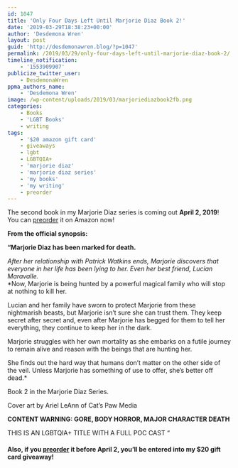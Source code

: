 ```yaml
---
id: 1047
title: 'Only Four Days Left Until Marjorie Diaz Book 2!'
date: '2019-03-29T18:38:23+00:00'
author: 'Desdemona Wren'
layout: post
guid: 'http://desdemonawren.blog/?p=1047'
permalink: /2019/03/29/only-four-days-left-until-marjorie-diaz-book-2/
timeline_notification:
    - '1553909907'
publicize_twitter_user:
    - DesdemonaWren
ppma_authors_name:
    - 'Desdemona Wren'
image: /wp-content/uploads/2019/03/marjoriediazbook2fb.png
categories:
    - Books
    - 'LGBT Books'
    - writing
tags:
    - '$20 amazon gift card'
    - giveaways
    - lgbt
    - LGBTQIA+
    - 'marjorie diaz'
    - 'marjorie diaz series'
    - 'my books'
    - 'my writing'
    - preorder
---
```


The second book in my Marjorie Diaz series is coming out **April 2, 2019**! You can [preorder](https://amazon.com/gp/product/B07P86KDNM) it on Amazon now!

**From the official synopsis:**

**“Marjorie Diaz has been marked for death.**  
  
*After her relationship with Patrick Watkins ends, Marjorie discovers that everyone in her life has been lying to her. Even her best friend, Lucian Maravalle.*   
 *Now, Marjorie is being hunted by a powerful magical family who will stop at nothing to kill her.   
  
Lucian and her family have sworn to protect Marjorie from these nightmarish beasts, but Marjorie isn’t sure she can trust them. They keep secret after secret and, even after Marjorie has begged for them to tell her everything, they continue to keep her in the dark.   
  
Marjorie struggles with her own mortality as she embarks on a futile journey to remain alive and reason with the beings that are hunting her.   
  
She finds out the hard way that humans don’t matter on the other side of the veil. Unless Marjorie has something of use to offer, she’s better off dead.*  
  
Book 2 in the Marjorie Diaz Series.  
  
Cover art by Ariel LeAnn of Cat’s Paw Media  
  
**CONTENT WARNING: GORE, BODY HORROR, MAJOR CHARACTER DEATH**  
  
THIS IS AN LGBTQIA+ TITLE WITH A FULL POC CAST “

#### Also, if you [preorder](https://www.amazon.com/gp/product/B07P86KDNM) it before April 2, you’ll be entered into my $20 gift card giveaway! 